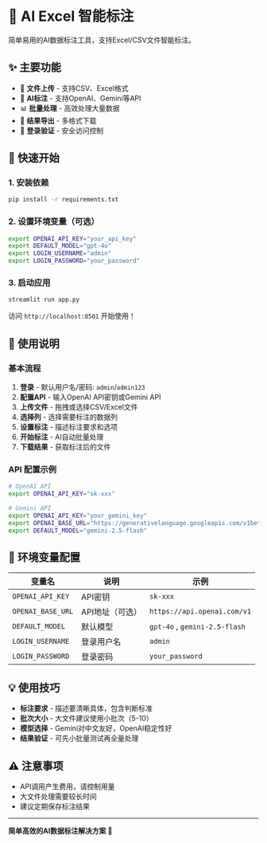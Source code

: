 # 🎯 AI Excel 智能标注

简单易用的AI数据标注工具，支持Excel/CSV文件智能标注。

## ✨ 主要功能

* 📁 **文件上传** - 支持CSV、Excel格式
* 🤖 **AI标注** - 支持OpenAI、Gemini等API
* 📊 **批量处理** - 高效处理大量数据
* 💾 **结果导出** - 多格式下载
* 🔐 **登录验证** - 安全访问控制

## 🚀 快速开始

### 1. 安装依赖

```bash
pip install -r requirements.txt
```

### 2. 设置环境变量（可选）

```bash
export OPENAI_API_KEY="your_api_key"
export DEFAULT_MODEL="gpt-4o"
export LOGIN_USERNAME="admin"
export LOGIN_PASSWORD="your_password"
```

### 3. 启动应用

```bash
streamlit run app.py
```

访问 `http://localhost:8501` 开始使用！

## 📖 使用说明

### 基本流程

1. **登录** - 默认用户名/密码: `admin`/`admin123`
2. **配置API** - 输入OpenAI API密钥或Gemini API
3. **上传文件** - 拖拽或选择CSV/Excel文件
4. **选择列** - 选择需要标注的数据列
5. **设置标注** - 描述标注要求和选项
6. **开始标注** - AI自动批量处理
7. **下载结果** - 获取标注后的文件

### API 配置示例

```bash
# OpenAI API
export OPENAI_API_KEY="sk-xxx"

# Gemini API  
export OPENAI_API_KEY="your_gemini_key"
export OPENAI_BASE_URL="https://generativelanguage.googleapis.com/v1beta/openai/"
export DEFAULT_MODEL="gemini-2.5-flash"
```

## 🔧 环境变量配置

| 变量名 | 说明 | 示例 |
|--------|------|------|
| `OPENAI_API_KEY` | API密钥 | `sk-xxx` |
| `OPENAI_BASE_URL` | API地址（可选） | `https://api.openai.com/v1` |
| `DEFAULT_MODEL` | 默认模型 | `gpt-4o` , `gemini-2.5-flash` |
| `LOGIN_USERNAME` | 登录用户名 | `admin` |
| `LOGIN_PASSWORD` | 登录密码 | `your_password` |

## 💡 使用技巧

* **标注要求** - 描述要清晰具体，包含判断标准
* **批次大小** - 大文件建议使用小批次（5-10）
* **模型选择** - Gemini对中文友好，OpenAI稳定性好
* **结果验证** - 可先小批量测试再全量处理

## ⚠️ 注意事项

* API调用产生费用，请控制用量
* 大文件处理需要较长时间
* 建议定期保存标注结果

---

**简单高效的AI数据标注解决方案** 🎯 
